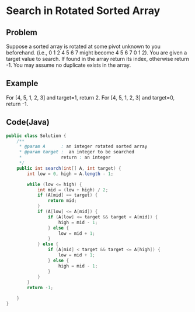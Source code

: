 Search in Rotated Sorted Array
===

## Problem

Suppose a sorted array is rotated at some pivot unknown to you beforehand.
(i.e., 0 1 2 4 5 6 7 might become 4 5 6 7 0 1 2).
You are given a target value to search. If found in the array return its index, otherwise return -1.
You may assume no duplicate exists in the array.


## Example

For [4, 5, 1, 2, 3] and target=1, return 2.
For [4, 5, 1, 2, 3] and target=0, return -1.

Code(Java)
----------

```java
public class Solution {
    /**
     * @param A      : an integer rotated sorted array
     * @param target :  an integer to be searched
     *               return : an integer
     */
    public int search(int[] A, int target) {
        int low = 0, high = A.length - 1;

        while (low <= high) {
            int mid = (low + high) / 2;
            if (A[mid] == target) {
                return mid;
            }
            if (A[low] <= A[mid]) {
                if (A[low] <= target && target < A[mid]) {
                    high = mid - 1;
                } else {
                    low = mid + 1;
                }
            } else {
                if (A[mid] < target && target <= A[high]) {
                    low = mid + 1;
                } else {
                    high = mid - 1;
                }
            }
        }
        return -1;

    }
}

```